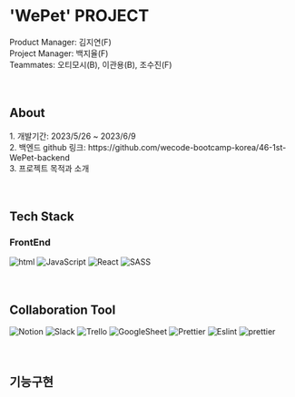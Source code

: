 <h1>'WePet' PROJECT</h1>
Product Manager: 김지연(F) <br />
Project Manager: 백지율(F) <br />
Teammates: 오티모시(B), 이관용(B), 조수진(F) <br />
<br />
<br />
<h2>About</h2>
1.  개발기간: 2023/5/26 ~ 2023/6/9<br />
2.  백엔드 github 링크: https://github.com/wecode-bootcamp-korea/46-1st-WePet-backend<br />
3.  프로젝트 목적과 소개<br />


<br />
<br />
<h2>Tech Stack</h2>

<h3>FrontEnd</h3>
<div>
<img src="https://img.shields.io/badge/HTML-239120?style=for-the-badge&logo=html5&logoColor=white" alt="html">
<img src="https://img.shields.io/badge/JavaScript-F7DF1E?style=for-the-badge&logo=javascript&logoColor=black" alt="JavaScript">
<img src="https://img.shields.io/badge/React-20232A?style=for-the-badge&logo=react&logoColor=61DAFB" alt="React">
<img src="https://img.shields.io/badge/Sass-CC6699?style=for-the-badge&logo=sass&logoColor=white" alt="SASS">
</div>
<br />
<br />
<h2>Collaboration Tool</h2>
<div>
<img src="https://img.shields.io/badge/Notion-000000?style=for-the-badge&logo=notion&logoColor=white" alt="Notion">
<img src="https://img.shields.io/badge/Slack-4A154B?style=for-the-badge&logo=slack&logoColor=white" alt="Slack">
<img src="https://img.shields.io/badge/Trello-0052CC?style=for-the-badge&logo=trello&logoColor=white" alt="Trello">
<img src="https://img.shields.io/badge/Google%20Sheets-34A853?style=for-the-badge&logo=google-sheets&logoColor=white" alt="GoogleSheet">
<img src="https://img.shields.io/badge/prettier-1A2C34?style=for-the-badge&logo=prettier&logoColor=F7BA3E" alt="Prettier">
<img src="https://img.shields.io/badge/eslint-3A33D1?style=for-the-badge&logo=eslint&logoColor=white" alt="Eslint">
<img src="https://img.shields.io/badge/prettier-1A2C34?style=for-the-badge&logo=prettier&logoColor=F7BA3E" alt="prettier">
</div>
<br />
<br />
<h2>기능구현</h2>
